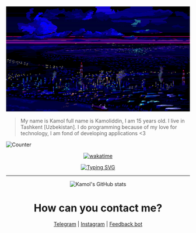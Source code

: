 ![screen-gif](https://raw.githubusercontent.com/kamolgks/assets/main/f1f9795d6da6d6acfef6422cbcc070e0.gif)
> My name is Kamol full name is Kamoliddin, I am 15 years old. I live in Tashkent [Uzbekistan]. I do programming because of my love for technology, I am fond of developing applications <3

![Counter](https://count.getloli.com/get/@kamolgks)

<div align="center">

[![wakatime](https://wakatime.com/badge/user/cd78fb4f-27ff-40b1-8a3c-eddd5695a9d1.svg)](https://wakatime.com/@cd78fb4f-27ff-40b1-8a3c-eddd5695a9d1)

[![Typing SVG](https://readme-typing-svg.herokuapp.com?color=%2336BCF7&lines=developer+of+telegram+bots)](https://t.me/shitmodules)

---

![Kamol's GitHub stats](https://github-readme-stats.vercel.app/api?username=kamolgks&show_icons=true&theme=dark)

<h1>How can you contact me?</h1>
<a href="https://t.me/kamolgks">Telegram</a> | <a href="https://Instagram.com/kamolgks">Instagram</a> | <a href="https://t.me/fkamolgks_bot">Feedback bot</a>

</div>
